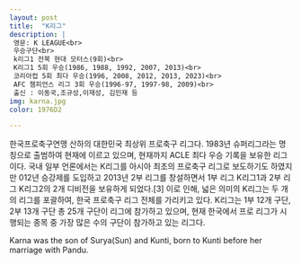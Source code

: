 ```yaml
---
layout: post
title:  "K리그"
description: |
 영문: K LEAGUE<br>
 우승구단<br>
 k리그1 전북 현대 모터스(9회)<br>
 K리그1 5회 우승(1986, 1988, 1992, 2007, 2013)<br>
 코리아컵 5회 최다 우승(1996, 2008, 2012, 2013, 2023)<br>
 AFC 챔피언스 리그 3회 우승(1996-97, 1997-98, 2009)<br>
 출신 : 이동국,조규성,이재성, 김민재 등
img: karna.jpg
color: 1976D2

---
```

한국프로축구연맹 산하의 대한민국 최상위 프로축구 리그다. 1983년 슈퍼리그라는 명칭으로 출범하여 현재에 이르고 있으며, 현재까지 ACLE 최다 우승 기록을 보유한 리그이다. 국내 일부 언론에서는 K리그를 아시아 최초의 프로축구 리그로 보도하기도 하였지만
012년 승강제를 도입하고 2013년 2부 리그를 창설하면서 1부 리그 K리그1과 2부 리그 K리그2의 2개 디비전을 보유하게 되었다.[3] 이로 인해, 넓은 의미의 K리그는 두 개의 리그를 포괄하여, 한국 프로축구 리그 전체를 가리키고 있다.
K리그는 1부 12개 구단, 2부 13개 구단 총 25개 구단이 리그에 참가하고 있으며, 현재 한국에서 프로 리그가 시행되는 종목 중 가장 많은 수의 구단이 참가하고 있는 리그다.

Karna was the son of Surya(Sun) and Kunti, born to Kunti before her marriage with Pandu.


